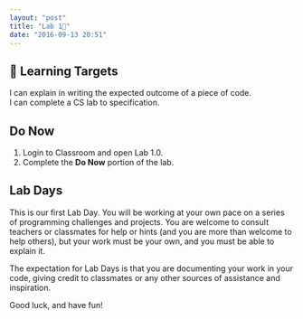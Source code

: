 ```yaml
---
layout: "post"
title: "Lab 1⃣"
date: "2016-09-13 20:51"
---
```


## 🎯 Learning Targets
I can explain in writing the expected outcome of a piece of code.     
I can complete a CS lab to specification.    

## Do Now
1. Login to Classroom and open Lab 1.0.
2. Complete the **Do Now** portion of the lab.

## Lab Days

This is our first Lab Day. You will be working at your own pace on a series of programming challenges and projects. You are welcome to consult teachers or classmates for help or hints (and you are more than welcome to help others), but your work must be your own, and you must be able to explain it.

The expectation for Lab Days is that you are documenting your work in your code, giving credit to classmates or any other sources of assistance and inspiration.

Good luck, and have fun!
